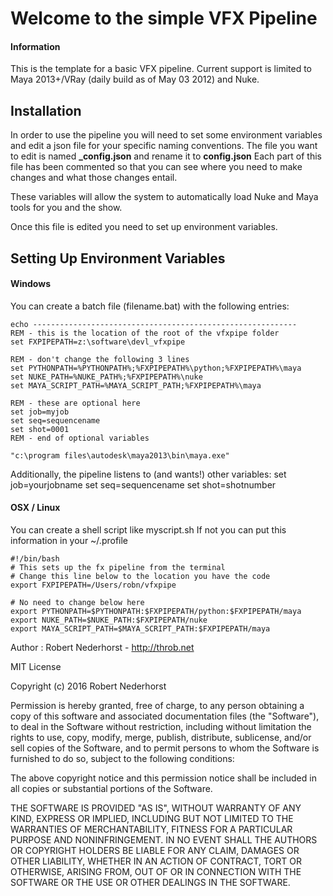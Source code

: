 Welcome to the simple VFX Pipeline 
======

#### Information
This is the template for a basic VFX pipeline.
Current support is limited to Maya 2013+/VRay (daily build as of May 03 2012) and Nuke.

Installation 
------
In order to use the pipeline you will need to set some environment variables and edit a json file for your specific naming conventions.
The file you want to edit is named **_config.json** and rename it to **config.json**
Each part of this file has been commented so that you can see where you need to make changes and what those changes entail.

These variables will allow the system to automatically load Nuke and Maya tools for you and the show.

Once this file is edited you need to set up environment variables.

Setting Up Environment Variables
------
#### Windows
You can create a batch file (filename.bat) with the following entries:

```
echo -----------------------------------------------------------
REM - this is the location of the root of the vfxpipe folder
set FXPIPEPATH=z:\software\devl_vfxpipe

REM - don't change the following 3 lines
set PYTHONPATH=%PYTHONPATH%;%FXPIPEPATH%\python;%FXPIPEPATH%\maya
set NUKE_PATH=%NUKE_PATH%;%FXPIPEPATH%\nuke
set MAYA_SCRIPT_PATH=%MAYA_SCRIPT_PATH;%FXPIPEPATH%\maya

REM - these are optional here
set job=myjob
set seq=sequencename
set shot=0001
REM - end of optional variables

"c:\program files\autodesk\maya2013\bin\maya.exe"
```

Additionally, the pipeline listens to (and wants!) other variables:
set job=yourjobname
set seq=sequencename
set shot=shotnumber

#### OSX / Linux
You can create a shell script like myscript.sh
If not you can put this information in your ~/.profile

```
#!/bin/bash
# This sets up the fx pipeline from the terminal
# Change this line below to the location you have the code
export FXPIPEPATH=/Users/robn/vfxpipe 

# No need to change below here
export PYTHONPATH=$PYTHONPATH:$FXPIPEPATH/python:$FXPIPEPATH/maya
export NUKE_PATH=$NUKE_PATH:$FXPIPEPATH/nuke
export MAYA_SCRIPT_PATH=$MAYA_SCRIPT_PATH:$FXPIPEPATH/maya
```



Author : Robert Nederhorst - http://throb.net

MIT License

Copyright (c) 2016 Robert Nederhorst

Permission is hereby granted, free of charge, to any person obtaining a copy
of this software and associated documentation files (the "Software"), to deal
in the Software without restriction, including without limitation the rights
to use, copy, modify, merge, publish, distribute, sublicense, and/or sell
copies of the Software, and to permit persons to whom the Software is
furnished to do so, subject to the following conditions:

The above copyright notice and this permission notice shall be included in all
copies or substantial portions of the Software.

THE SOFTWARE IS PROVIDED "AS IS", WITHOUT WARRANTY OF ANY KIND, EXPRESS OR
IMPLIED, INCLUDING BUT NOT LIMITED TO THE WARRANTIES OF MERCHANTABILITY,
FITNESS FOR A PARTICULAR PURPOSE AND NONINFRINGEMENT. IN NO EVENT SHALL THE
AUTHORS OR COPYRIGHT HOLDERS BE LIABLE FOR ANY CLAIM, DAMAGES OR OTHER
LIABILITY, WHETHER IN AN ACTION OF CONTRACT, TORT OR OTHERWISE, ARISING FROM,
OUT OF OR IN CONNECTION WITH THE SOFTWARE OR THE USE OR OTHER DEALINGS IN THE
SOFTWARE.